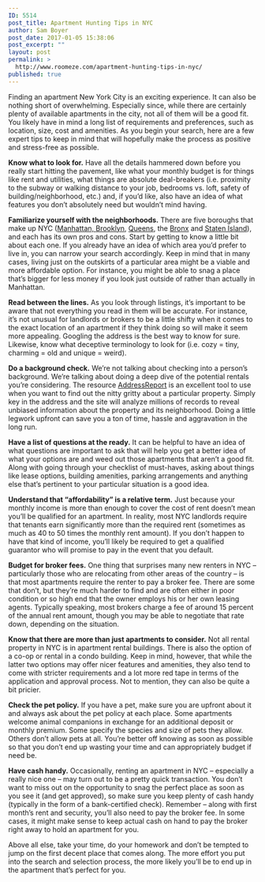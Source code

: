 ```yaml
---
ID: 5514
post_title: Apartment Hunting Tips in NYC
author: Sam Boyer
post_date: 2017-01-05 15:38:06
post_excerpt: ""
layout: post
permalink: >
  http://www.roomeze.com/apartment-hunting-tips-in-nyc/
published: true
---
```

Finding an apartment New York City is an exciting experience. It can also be nothing short of overwhelming. Especially since, while there are certainly plenty of available apartments in the city, not all of them will be a good fit. You likely have in mind a long list of requirements and preferences, such as location, size, cost and amenities. As you begin your search, here are a few expert tips to keep in mind that will hopefully make the process as positive and stress-free as possible.

<strong>Know what to look for.</strong> Have all the details hammered down before you really start hitting the pavement, like what your monthly budget is for things like rent and utilities, what things are absolute deal-breakers (i.e. proximity to the subway or walking distance to your job, bedrooms vs. loft, safety of building/neighborhood, etc.) and, if you’d like, also have an idea of what features you don’t absolutely need but wouldn’t mind having.

<strong>Familiarize yourself with the neighborhoods.</strong> There are five boroughs that make up NYC (<a href="http://t.signauxsept.com/e1t/c/5/f18dQhb0S7lC8dDMPbW2n0x6l2B9nMJW7t5XZs4Xb246N5vfVMld7tgKW5vMqt056dB31f51H8vn02?si=5167494290472960&amp;pi=DA0B2A57-5F68-4760-8E8D-F4C995D9F12D&amp;t=http%3A%2F%2Fen%2Ewikipedia%2Eorg%2Fwiki%2FList%5Fof%5FManhattan%5Fneighborhoods" data-saferedirecturl="https://www.google.com/url?q=http://t.signauxsept.com/e1t/c/5/f18dQhb0S7lC8dDMPbW2n0x6l2B9nMJW7t5XZs4Xb246N5vfVMld7tgKW5vMqt056dB31f51H8vn02?si%3D5167494290472960%26pi%3DDA0B2A57-5F68-4760-8E8D-F4C995D9F12D%26t%3Dhttp%253A%252F%252Fen%252Ewikipedia%252Eorg%252Fwiki%252FList%255Fof%255FManhattan%255Fneighborhoods&amp;source=gmail&amp;ust=1483735063885000&amp;usg=AFQjCNHK7jPXHswpIbkKhvXsJ2tt5fRguA">Manhattan, </a><a href="https://en.wikipedia.org/wiki/List_of_Brooklyn_neighborhoods" data-saferedirecturl="https://www.google.com/url?q=https://en.wikipedia.org/wiki/List_of_Brooklyn_neighborhoods&amp;source=gmail&amp;ust=1483735063885000&amp;usg=AFQjCNHE7khmqnm5UYoWjj5uixhy_ppUjQ">Brooklyn</a>, <a href="https://en.wikipedia.org/wiki/List_of_Queens_neighborhoods" data-saferedirecturl="https://www.google.com/url?q=https://en.wikipedia.org/wiki/List_of_Queens_neighborhoods&amp;source=gmail&amp;ust=1483735063885000&amp;usg=AFQjCNGNSr9q0ka7O4OWZoQF9NK5luJfIA">Queens</a>, the <a href="https://en.wikipedia.org/wiki/List_of_Bronx_neighborhoods" data-saferedirecturl="https://www.google.com/url?q=https://en.wikipedia.org/wiki/List_of_Bronx_neighborhoods&amp;source=gmail&amp;ust=1483735063885000&amp;usg=AFQjCNFPzTXb3Ixc09VTZ-GZIsV9yMRxmA">Bronx</a> and <a href="https://en.wikipedia.org/wiki/List_of_Staten_Island_neighborhoods" data-saferedirecturl="https://www.google.com/url?q=https://en.wikipedia.org/wiki/List_of_Staten_Island_neighborhoods&amp;source=gmail&amp;ust=1483735063885000&amp;usg=AFQjCNHcuH4eJIlaOeSRVONB2PulTd-1Tw">Staten Island</a>), and each has its own pros and cons. Start by getting to know a little bit about each one. If you already have an idea of which area you’d prefer to live in, you can narrow your search accordingly. Keep in mind that in many cases, living just on the outskirts of a particular area might be a viable and more affordable option. For instance, you might be able to snag a place that’s bigger for less money if you look just outside of rather than actually in Manhattan.

<strong>Read between the lines.</strong> As you look through listings, it’s important to be aware that not everything you read in them will be accurate. For instance, it’s not unusual for landlords or brokers to be a little shifty when it comes to the exact location of an apartment if they think doing so will make it seem more appealing. Googling the address is the best way to know for sure. Likewise, know what deceptive terminology to look for (i.e. cozy = tiny, charming = old and unique = weird).

<strong>Do a background check.</strong> We’re not talking about checking into a person’s background. We’re talking about doing a deep dive of the potential rentals you’re considering. The resource <a href="https://www.addressreport.com/" data-saferedirecturl="https://www.google.com/url?q=https://www.addressreport.com/&amp;source=gmail&amp;ust=1483735063885000&amp;usg=AFQjCNGK4E5kBCzLvpl6T8DLYnmnMH9f2Q">AddressReport</a> is an excellent tool to use when you want to find out the nitty gritty about a particular property. Simply key in the address and the site will analyze millions of records to reveal unbiased information about the property and its neighborhood. Doing a little legwork upfront can save you a ton of time, hassle and aggravation in the long run.

<strong>Have a list of questions at the ready.</strong> It can be helpful to have an idea of what questions are important to ask that will help you get a better idea of what your options are and weed out those apartments that aren’t a good fit. Along with going through your checklist of must-haves, asking about things like lease options, building amenities, parking arrangements and anything else that’s pertinent to your particular situation is a good idea.

<strong>Understand that “affordability” is a relative term.</strong> Just because your monthly income is more than enough to cover the cost of rent doesn’t mean you’ll be qualified for an apartment. In reality, most NYC landlords require that tenants earn significantly more than the required rent (sometimes as much as 40 to 50 times the monthly rent amount). If you don’t happen to have that kind of income, you’ll likely be required to get a qualified guarantor who will promise to pay in the event that you default.

<strong>Budget for broker fees.</strong> One thing that surprises many new renters in NYC – particularly those who are relocating from other areas of the country – is that most apartments require the renter to pay a broker fee. There are some that don’t, but they’re much harder to find and are often either in poor condition or so high end that the owner employs his or her own leasing agents. Typically speaking, most brokers charge a fee of around 15 percent of the annual rent amount, though you may be able to negotiate that rate down, depending on the situation.

<strong>Know that there are more than just apartments to consider.</strong> Not all rental property in NYC is in apartment rental buildings. There is also the option of a co-op or rental in a condo building. Keep in mind, however, that while the latter two options may offer nicer features and amenities, they also tend to come with stricter requirements and a lot more red tape in terms of the application and approval process. Not to mention, they can also be quite a bit pricier.

<strong>Check the pet policy.</strong> If you have a pet, make sure you are upfront about it and always ask about the pet policy at each place. Some apartments welcome animal companions in exchange for an additional deposit or monthly premium. Some specify the species and size of pets they allow. Others don’t allow pets at all. You’re better off knowing as soon as possible so that you don’t end up wasting your time and can appropriately budget if need be.

<strong>Have cash handy.</strong> Occasionally, renting an apartment in NYC – especially a really nice one – may turn out to be a pretty quick transaction. You don’t want to miss out on the opportunity to snag the perfect place as soon as you see it (and get approved), so make sure you keep plenty of cash handy (typically in the form of a bank-certified check). Remember – along with first month’s rent and security, you’ll also need to pay the broker fee. In some cases, it might make sense to keep actual cash on hand to pay the broker right away to hold an apartment for you.

Above all else, take your time, do your homework and don’t be tempted to jump on the first decent place that comes along. The more effort you put into the search and selection process, the more likely you’ll be to end up in the apartment that’s perfect for you.